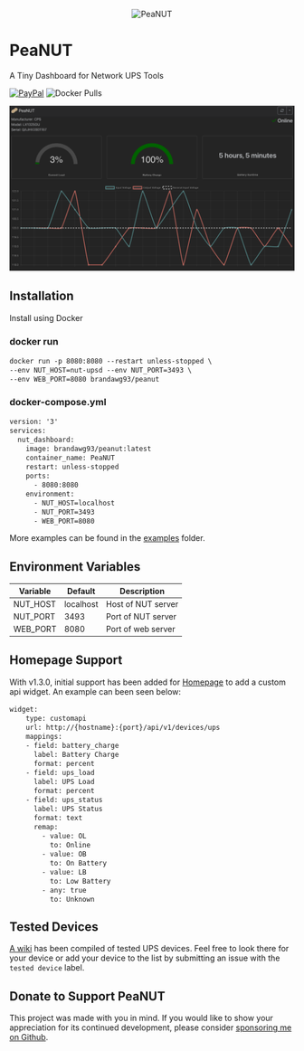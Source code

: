 <p align="center">
    <img alt="PeaNUT" src="https://raw.githubusercontent.com/Brandawg93/PeaNUT/blob/main/src/app/icon.svg" width="200px">
</p>

# PeaNUT

A Tiny Dashboard for Network UPS Tools

[![PayPal](https://img.shields.io/badge/paypal-donate-blue?logo=paypal)](https://www.paypal.com/cgi-bin/webscr?cmd=_donations&business=CEYYGVB7ZZ764&item_name=peanut&currency_code=USD&source=url)
![Docker Pulls](https://img.shields.io/docker/pulls/brandawg93/peanut)

<img src="https://raw.githubusercontent.com/Brandawg93/PeaNUT/main/images/charts.png" width="600px" />

## Installation

Install using Docker

### docker run
```
docker run -p 8080:8080 --restart unless-stopped \
--env NUT_HOST=nut-upsd --env NUT_PORT=3493 \
--env WEB_PORT=8080 brandawg93/peanut
```
### docker-compose.yml
```
version: '3'
services:
  nut_dashboard:
    image: brandawg93/peanut:latest
    container_name: PeaNUT
    restart: unless-stopped
    ports:
      - 8080:8080
    environment:
      - NUT_HOST=localhost
      - NUT_PORT=3493
      - WEB_PORT=8080
```

More examples can be found in the [examples](https://github.com/Brandawg93/PeaNUT/tree/main/examples) folder.

## Environment Variables

Variable | Default | Description |
-------- | ------- | ----------- |
NUT_HOST | localhost | Host of NUT server |
NUT_PORT | 3493 | Port of NUT server |
WEB_PORT | 8080 | Port of web server |

## Homepage Support

With v1.3.0, initial support has been added for [Homepage](https://github.com/benphelps/homepage) to add a custom api widget. An example can been seen below:
```
widget:
    type: customapi
    url: http://{hostname}:{port}/api/v1/devices/ups
    mappings:
    - field: battery_charge
      label: Battery Charge
      format: percent
    - field: ups_load
      label: UPS Load
      format: percent
    - field: ups_status
      label: UPS Status
      format: text
      remap:
        - value: OL
          to: Online
        - value: OB
          to: On Battery
        - value: LB
          to: Low Battery
        - any: true
          to: Unknown
```

## Tested Devices

[A wiki](https://github.com/Brandawg93/PeaNUT/wiki/Tested-UPS-Devices) has been compiled of tested UPS devices. Feel free to look there for your device or add your device to the list by submitting an issue with the `tested device` label.

## Donate to Support PeaNUT
This project was made with you in mind. If you would like to show your appreciation for its continued development, please consider [sponsoring me on Github](https://github.com/sponsors/Brandawg93).